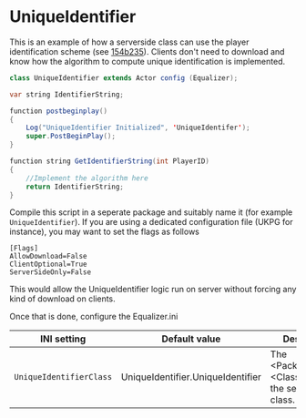 # UniqueIdentifier
This is an example of how a serverside class can use the player identification scheme (see [154b235](https://github.com/ravimohan1991/Equalizer/commit/154b235452e8d6ca79858ba0930beeabcfd3d0c0)). Clients don't need to download and know how the algorithm to compute unique identification is implemented.

```Java
class UniqueIdentifier extends Actor config (Equalizer);

var string IdentifierString;

function postbeginplay()
{
	Log("UniqueIdentifier Initialized", 'UniqueIdentifer');
	super.PostBeginPlay();
}

function string GetIdentifierString(int PlayerID)
{
	//Implement the algorithm here
	return IdentifierString;
}
```

Compile this script in a seperate package and suitably name it (for example ```UniqueIdentifier```). If you are using a dedicated configuration file (UKPG for instance), you may want to set the flags as follows
```
[Flags]
AllowDownload=False
ClientOptional=True
ServerSideOnly=False
```
This would allow the UniqueIdentifier logic run on server without forcing any kind of download on clients.


Once that is done, configure the Equalizer.ini

INI setting | Default value | Description
------------|---------------|-------------
`UniqueIdentifierClass` | UniqueIdentifier.UniqueIdentifier | The \<PackageName\>.\<ClassName\> for the serverside class.
